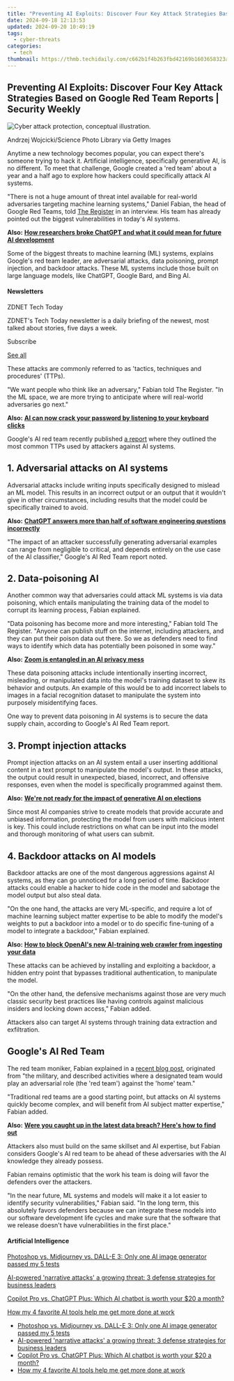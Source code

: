 ```yaml
---
title: "Preventing AI Exploits: Discover Four Key Attack Strategies Based on Google Red Team Reports | Security Weekly"
date: 2024-09-18 12:13:53
updated: 2024-09-20 10:49:19
tags:
  - cyber-threats
categories:
  - tech
thumbnail: https://thmb.techidaily.com/c662b1f4b263fbd42169b1603658323aeb42e56418d3c0947fc69d77bcb17f26.jpg
---
```


## Preventing AI Exploits: Discover Four Key Attack Strategies Based on Google Red Team Reports | Security Weekly

![Cyber attack protection, conceptual illustration.](https://www.zdnet.com/a/img/resize/6ec23cb637587aa23801c99b0472a58a55b8d6ef/2023/08/11/ec9f7b5c-39f1-41d1-9286-1ed71f370959/umbrella.jpg?auto=webp&width=1280)

Andrzej Wojcicki/Science Photo Library via Getty Images

Anytime a new technology becomes popular, you can expect there's someone trying to hack it. Artificial intelligence, specifically generative AI, is no different. To meet that challenge, Google created a 'red team' about a year and a half ago to explore how hackers could specifically attack AI systems. 

"There is not a huge amount of threat intel available for real-world adversaries targeting machine learning systems," Daniel Fabian, the head of Google Red Teams, told [The Register](https://www.theregister.com/2023/08/10/google%5Fai%5Fred%5Fteam%5Flead/) in an interview. His team has already pointed out the biggest vulnerabilities in today's AI systems. 

**Also:** [**How researchers broke ChatGPT and what it could mean for future AI development**](https://www.zdnet.com/article/vulnerabilities-in-chatgpt-and-other-chatbots/)

Some of the biggest threats to machine learning (ML) systems, explains Google's red team leader, are adversarial attacks, data poisoning, prompt injection, and backdoor attacks. These ML systems include those built on large language models, like ChatGPT, Google Bard, and Bing AI. 

#### Newsletters

ZDNET Tech Today

ZDNET's Tech Today newsletter is a daily briefing of the newest, most talked about stories, five days a week.

 Subscribe

[See all](https://www.zdnet.com/newsletters/)

These attacks are commonly referred to as 'tactics, techniques and procedures' (TTPs). 

"We want people who think like an adversary," Fabian told The Register. "In the ML space, we are more trying to anticipate where will real-world adversaries go next." 

**Also:** [**AI can now crack your password by listening to your keyboard clicks**](https://www.zdnet.com/article/ai-can-crack-your-password-by-listening-to-your-keyboard-clicks-heres-how-you-can-stay-protected/)

Google's AI red team recently published [a report](https://services.google.com/fh/files/blogs/google%5Fai%5Fred%5Fteam%5Fdigital%5Ffinal.pdf) where they outlined the most common TTPs used by attackers against AI systems. 

## 1\. Adversarial attacks on AI systems

Adversarial attacks include writing inputs specifically designed to mislead an ML model. This results in an incorrect output or an output that it wouldn't give in other circumstances, including results that the model could be specifically trained to avoid.

**Also:** [**ChatGPT answers more than half of software engineering questions incorrectly**](https://www.zdnet.com/article/chatgpt-answers-more-than-half-of-software-engineering-questions-incorrectly/)

"The impact of an attacker successfully generating adversarial examples can range from negligible to critical, and depends entirely on the use case of the AI classifier," Google's AI Red Team report noted.

## 2\. Data-poisoning AI

Another common way that adversaries could attack ML systems is via data poisoning, which entails manipulating the training data of the model to corrupt its learning process, Fabian explained. 

"Data poisoning has become more and more interesting," Fabian told The Register. "Anyone can publish stuff on the internet, including attackers, and they can put their poison data out there. So we as defenders need to find ways to identify which data has potentially been poisoned in some way."

**Also:** [**Zoom is entangled in an AI privacy mess**](https://www.zdnet.com/article/zoom-is-entangled-in-an-ai-privacy-mess/)

These data poisoning attacks include intentionally inserting incorrect, misleading, or manipulated data into the model's training dataset to skew its behavior and outputs. An example of this would be to add incorrect labels to images in a facial recognition dataset to manipulate the system into purposely misidentifying faces. 

One way to prevent data poisoning in AI systems is to secure the data supply chain, according to Google's AI Red Team report.

## 3\. Prompt injection attacks

Prompt injection attacks on an AI system entail a user inserting additional content in a text prompt to manipulate the model's output. In these attacks, the output could result in unexpected, biased, incorrect, and offensive responses, even when the model is specifically programmed against them.

**Also:** [**We're not ready for the impact of generative AI on elections**](https://www.zdnet.com/article/were-not-ready-for-the-impact-of-generative-ai-on-elections/)

Since most AI companies strive to create models that provide accurate and unbiased information, protecting the model from users with malicious intent is key. This could include restrictions on what can be input into the model and thorough monitoring of what users can submit.

## 4\. Backdoor attacks on AI models

Backdoor attacks are one of the most dangerous aggressions against AI systems, as they can go unnoticed for a long period of time. Backdoor attacks could enable a hacker to hide code in the model and sabotage the model output but also steal data.

"On the one hand, the attacks are very ML-specific, and require a lot of machine learning subject matter expertise to be able to modify the model's weights to put a backdoor into a model or to do specific fine-tuning of a model to integrate a backdoor," Fabian explained.

**Also:** [**How to block OpenAI's new AI-training web crawler from ingesting your data**](https://www.zdnet.com/article/how-to-block-openais-new-ai-training-web-crawler-from-ingesting-your-data/)

These attacks can be achieved by installing and exploiting a backdoor, a hidden entry point that bypasses traditional authentication, to manipulate the model.

"On the other hand, the defensive mechanisms against those are very much classic security best practices like having controls against malicious insiders and locking down access," Fabian added.

Attackers also can target AI systems through training data extraction and exfiltration.

## Google's AI Red Team  

The red team moniker, Fabian explained in a [recent blog post](https://blog.google/technology/safety-security/googles-ai-red-team-the-ethical-hackers-making-ai-safer/), originated from "the military, and described activities where a designated team would play an adversarial role (the 'red team') against the 'home' team."

"Traditional red teams are a good starting point, but attacks on AI systems quickly become complex, and will benefit from AI subject matter expertise," Fabian added. 

**Also:** [**Were you caught up in the latest data breach? Here's how to find out**](https://www.zdnet.com/article/were-you-caught-up-in-the-latest-data-breach-heres-how-to-tell/)

Attackers also must build on the same skillset and AI expertise, but Fabian considers Google's AI red team to be ahead of these adversaries with the AI knowledge they already possess.

Fabian remains optimistic that the work his team is doing will favor the defenders over the attackers.

"In the near future, ML systems and models will make it a lot easier to identify security vulnerabilities," Fabian said. "In the long term, this absolutely favors defenders because we can integrate these models into our software development life cycles and make sure that the software that we release doesn't have vulnerabilities in the first place."

#### Artificial Intelligence

[Photoshop vs. Midjourney vs. DALL-E 3: Only one AI image generator passed my 5 tests](https://www.zdnet.com/article/is-photoshops-new-text-to-image-as-good-as-midjourney-and-dall-e-we-test-it-and-see/ "Photoshop vs. Midjourney vs. DALL-E 3: Only one AI image generator passed my 5 tests")

[AI-powered 'narrative attacks' a growing threat: 3 defense strategies for business leaders](https://www.zdnet.com/article/ai-powered-narrative-attacks-a-growing-threat-3-defense-strategies-for-business-leaders/ "AI-powered 'narrative attacks' a growing threat: 3 defense strategies for business leaders")

[Copilot Pro vs. ChatGPT Plus: Which AI chatbot is worth your $20 a month?](https://www.zdnet.com/article/copilot-pro-vs-chatgpt-plus-which-is-ai-chatbot-is-worth-your-20-a-month/ "Copilot Pro vs. ChatGPT Plus: Which AI chatbot is worth your $20 a month?")

[How my 4 favorite AI tools help me get more done at work](https://www.zdnet.com/article/how-my-4-favorite-ai-tools-help-me-get-more-done-at-work/ "How my 4 favorite AI tools help me get more done at work")

* [Photoshop vs. Midjourney vs. DALL-E 3: Only one AI image generator passed my 5 tests](https://www.zdnet.com/article/is-photoshops-new-text-to-image-as-good-as-midjourney-and-dall-e-we-test-it-and-see/ "Photoshop vs. Midjourney vs. DALL-E 3: Only one AI image generator passed my 5 tests")
* [AI-powered 'narrative attacks' a growing threat: 3 defense strategies for business leaders](https://www.zdnet.com/article/ai-powered-narrative-attacks-a-growing-threat-3-defense-strategies-for-business-leaders/ "AI-powered 'narrative attacks' a growing threat: 3 defense strategies for business leaders")
* [Copilot Pro vs. ChatGPT Plus: Which AI chatbot is worth your $20 a month?](https://www.zdnet.com/article/copilot-pro-vs-chatgpt-plus-which-is-ai-chatbot-is-worth-your-20-a-month/ "Copilot Pro vs. ChatGPT Plus: Which AI chatbot is worth your $20 a month?")
* [How my 4 favorite AI tools help me get more done at work](https://www.zdnet.com/article/how-my-4-favorite-ai-tools-help-me-get-more-done-at-work/ "How my 4 favorite AI tools help me get more done at work")

<ins class="adsbygoogle"
     style="display:block"
     data-ad-format="autorelaxed"
     data-ad-client="ca-pub-7571918770474297"
     data-ad-slot="1223367746"></ins>



<ins class="adsbygoogle"
     style="display:block"
     data-ad-client="ca-pub-7571918770474297"
     data-ad-slot="8358498916"
     data-ad-format="auto"
     data-full-width-responsive="true"></ins>
